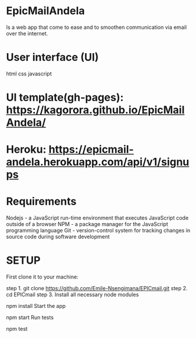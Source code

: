 # EpicMailAndela

Is a web app that come to ease and to smoothen communication via email over the internet.

# User interface (UI)

html
css
javascript


# UI template(gh-pages):  https://kagorora.github.io/EpicMailAndela/
# Heroku: https://epicmail-andela.herokuapp.com/api/v1/signups

# Requirements
Nodejs - a JavaScript run-time environment that executes JavaScript code outside of a browser
NPM - a package manager for the JavaScript programming language
Git - version-control system for tracking changes in source code during software development


# SETUP
First clone it to your machine:

step 1. git clone https://github.com/Emile-Nsengimana/EPICmail.git
step 2. cd EPICmail
step 3. Install all necessary node modules

npm install
Start the app

npm start
Run tests

npm test
